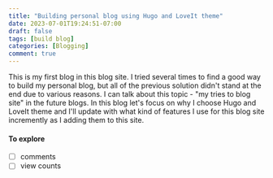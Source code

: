 ```yaml
---
title: "Building personal blog using Hugo and LoveIt theme"
date: 2023-07-01T19:24:51-07:00
draft: false
tags: [build blog]
categories: [Blogging]
comment: true
---
```

This is my first blog in this blog site. I tried several times to find a good way to build my personal blog, but all of the previous solution didn't stand at the end due to various reasons. I can talk about this topic - "my tries to blog site" in the future blogs. In this blog let's focus on why I choose Hugo and LoveIt theme and I'll update with what kind of features I use for this blog site incremently as I adding them to this site.
#### To explore
- [ ] comments
- [ ] view counts

